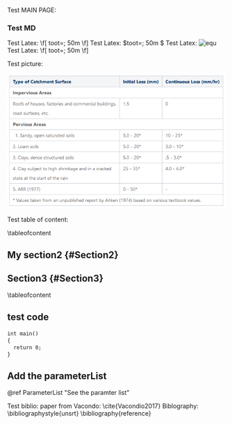 Test MAIN PAGE:

### Test MD

Test Latex: \f[ toot=\; 50m \f]
Test Latex: $toot=\; 50m $
Test Latex: ![equ](https://latex.codecogs.com/gif.latex?log(y)=\beta_0&space;&plus;&space;\beta_1&space;x&space;&plus;&space;u)
Test Latex: \f[ toot=\; 50m \f]


Test picture:

![ILCL-table](ILCL-values.png)



Test table of content:

\tableofcontent

## My section2 {#Section2}
## Section3 {#Section3}

\tableofcontent

## test code
```{cpp}
int main()
{
  return 0;
}
```


## Add the parameterList

@ref ParameterList "See the paramter list"

Test biblio:
paper from Vacondo: \cite{Vacondio2017}
Biblography:
\bibliographystyle{unsrt}
\bibliography{reference}